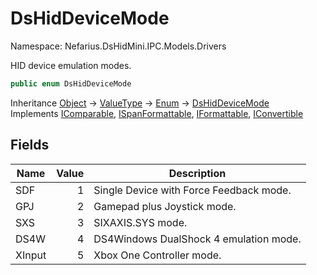 # DsHidDeviceMode

Namespace: Nefarius.DsHidMini.IPC.Models.Drivers

HID device emulation modes.

```csharp
public enum DsHidDeviceMode
```

Inheritance [Object](https://docs.microsoft.com/en-us/dotnet/api/system.object) → [ValueType](https://docs.microsoft.com/en-us/dotnet/api/system.valuetype) → [Enum](https://docs.microsoft.com/en-us/dotnet/api/system.enum) → [DsHidDeviceMode](./nefarius.dshidmini.ipc.models.drivers.dshiddevicemode.md)<br>
Implements [IComparable](https://docs.microsoft.com/en-us/dotnet/api/system.icomparable), [ISpanFormattable](https://docs.microsoft.com/en-us/dotnet/api/system.ispanformattable), [IFormattable](https://docs.microsoft.com/en-us/dotnet/api/system.iformattable), [IConvertible](https://docs.microsoft.com/en-us/dotnet/api/system.iconvertible)

## Fields

| Name | Value | Description |
| --- | --: | --- |
| SDF | 1 | Single Device with Force Feedback mode. |
| GPJ | 2 | Gamepad plus Joystick mode. |
| SXS | 3 | SIXAXIS.SYS mode. |
| DS4W | 4 | DS4Windows DualShock 4 emulation mode. |
| XInput | 5 | Xbox One Controller mode. |
